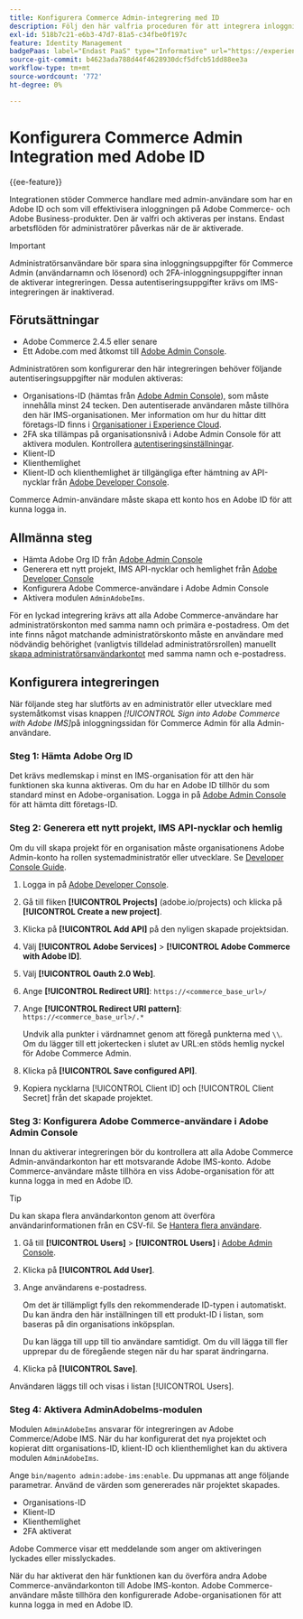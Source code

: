 ```yaml
---
title: Konfigurera Commerce Admin-integrering med ID
description: Följ den här valfria proceduren för att integrera inloggningar för användarkonton i Adobe Commerce Admin med Adobe ID.
exl-id: 518b7c21-e6b3-47d7-81a5-c34fbe0f197c
feature: Identity Management
badgePaas: label="Endast PaaS" type="Informative" url="https://experienceleague.adobe.com/en/docs/commerce/user-guides/product-solutions" tooltip="Gäller endast Adobe Commerce i molnprojekt (Adobe-hanterad PaaS-infrastruktur) och lokala projekt."
source-git-commit: b4623ada788d44f4628930dcf5dfcb51dd88ee3a
workflow-type: tm+mt
source-wordcount: '772'
ht-degree: 0%

---
```


# Konfigurera Commerce Admin Integration med Adobe ID

{{ee-feature}}

Integrationen stöder Commerce handlare med admin-användare som har en Adobe ID och som vill effektivisera inloggningen på Adobe Commerce- och Adobe Business-produkter. Den är valfri och aktiveras per instans. Endast arbetsflöden för administratörer påverkas när de är aktiverade. 

>[!IMPORTANT]
>
>Administratörsanvändare bör spara sina inloggningsuppgifter för Commerce Admin (användarnamn och lösenord) och 2FA-inloggningsuppgifter innan de aktiverar integreringen. Dessa autentiseringsuppgifter krävs om IMS-integreringen är inaktiverad.

## Förutsättningar

* Adobe Commerce 2.4.5 eller senare
* Ett Adobe.com med åtkomst till [Adobe Admin Console](https://adminconsole.adobe.com/).

Administratören som konfigurerar den här integreringen behöver följande autentiseringsuppgifter när modulen aktiveras:

* Organisations-ID (hämtas från [Adobe Admin Console](https://adminconsole.adobe.com/)), som måste innehålla minst 24 tecken. Den autentiserade användaren måste tillhöra den här IMS-organisationen. Mer information om hur du hittar ditt företags-ID finns i [Organisationer i Experience Cloud](https://experienceleague.adobe.com/docs/core-services/interface/administration/organizations.html).
* 2FA ska tillämpas på organisationsnivå i Adobe Admin Console för att aktivera modulen. Kontrollera [autentiseringsinställningar](https://helpx.adobe.com/enterprise/using/authentication-settings.html#two-step-verification).
* Klient-ID
* Klienthemlighet
* Klient-ID och klienthemlighet är tillgängliga efter hämtning av API-nycklar från [Adobe Developer Console](https://developer.adobe.com/developer-console/docs/guides/credentials/).

Commerce Admin-användare måste skapa ett konto hos en Adobe ID för att kunna logga in.

## Allmänna steg

* Hämta Adobe Org ID från [Adobe Admin Console](https://adminconsole.adobe.com/)
* Generera ett nytt projekt, IMS API-nycklar och hemlighet från [Adobe Developer Console](https://developer.adobe.com/)
* Konfigurera Adobe Commerce-användare i Adobe Admin Console
* Aktivera modulen `AdminAdobeIms`.

För en lyckad integrering krävs att alla Adobe Commerce-användare har administratörskonton med samma namn och primära e-postadress. Om det inte finns något matchande administratörskonto måste en användare med nödvändig behörighet (vanligtvis tilldelad administratörsrollen) manuellt [skapa administratörsanvändarkontot](../systems/permissions-users-all.md#create-a-user) med samma namn och e-postadress.

## Konfigurera integreringen

När följande steg har slutförts av en administratör eller utvecklare med systemåtkomst visas knappen _[!UICONTROL Sign into Adobe Commerce with Adobe IMS]_&#x200B;på inloggningssidan för Commerce Admin för alla Admin-användare.

### Steg 1: Hämta Adobe Org ID

Det krävs medlemskap i minst en IMS-organisation för att den här funktionen ska kunna aktiveras. Om du har en Adobe ID tillhör du som standard minst en Adobe-organisation. Logga in på [Adobe Admin Console](https://adminconsole.adobe.com/) för att hämta ditt företags-ID.

### Steg 2: Generera ett nytt projekt, IMS API-nycklar och hemlig

Om du vill skapa projekt för en organisation måste organisationens Adobe Admin-konto ha rollen systemadministratör eller utvecklare. Se [Developer Console Guide](https://developer.adobe.com/developer-console/docs/guides/projects/).

1. Logga in på [Adobe Developer Console](https://developer.adobe.com/).
1. Gå till fliken **[!UICONTROL Projects]** (adobe.io/projects) och klicka på **[!UICONTROL Create a new project]**.
1. Klicka på **[!UICONTROL Add API]** på den nyligen skapade projektsidan.
1. Välj **[!UICONTROL Adobe Services]** > **[!UICONTROL Adobe Commerce with Adobe ID]**.
1. Välj **[!UICONTROL Oauth 2.0 Web]**.
1. Ange **[!UICONTROL Redirect URI]**: `https://<commerce_base_url>/`
1. Ange **[!UICONTROL Redirect URI pattern]**: `https://<commerce_base_url>/.*`

   Undvik alla punkter i värdnamnet genom att föregå punkterna med `\\`. Om du lägger till ett jokertecken i slutet av URL:en stöds hemlig nyckel för Adobe Commerce Admin.

1. Klicka på **[!UICONTROL Save configured API]**.
1. Kopiera nycklarna [!UICONTROL Client ID] och [!UICONTROL Client Secret] från det skapade projektet.

### Steg 3: Konfigurera Adobe Commerce-användare i Adobe Admin Console

Innan du aktiverar integreringen bör du kontrollera att alla Adobe Commerce Admin-användarkonton har ett motsvarande Adobe IMS-konto. Adobe Commerce-användare måste tillhöra en viss Adobe-organisation för att kunna logga in med en Adobe ID.

>[!TIP]
>
>Du kan skapa flera användarkonton genom att överföra användarinformationen från en CSV-fil. Se [Hantera flera användare](https://helpx.adobe.com/enterprise/using/bulk-upload-users.html).

1. Gå till **[!UICONTROL Users]** > **[!UICONTROL Users]** i [Adobe Admin Console](https://helpx.adobe.com/se/enterprise/using/admin-console.html).

1. Klicka på **[!UICONTROL Add User]**.

1. Ange användarens e-postadress.

   Om det är tillämpligt fylls den rekommenderade ID-typen i automatiskt. Du kan ändra den här inställningen till ett produkt-ID i listan, som baseras på din organisations inköpsplan.

   Du kan lägga till upp till tio användare samtidigt. Om du vill lägga till fler upprepar du de föregående stegen när du har sparat ändringarna.

1. Klicka på **[!UICONTROL Save]**.

Användaren läggs till och visas i listan [!UICONTROL Users].

### Steg 4: Aktivera AdminAdobeIms-modulen

Modulen `AdminAdobeIms` ansvarar för integreringen av Adobe Commerce/Adobe IMS. När du har konfigurerat det nya projektet och kopierat ditt organisations-ID, klient-ID och klienthemlighet kan du aktivera modulen `AdminAdobeIms`.

Ange `bin/magento admin:adobe-ims:enable`. Du uppmanas att ange följande parametrar. Använd de värden som genererades när projektet skapades.

* Organisations-ID
* Klient-ID
* Klienthemlighet
* 2FA aktiverat

Adobe Commerce visar ett meddelande som anger om aktiveringen lyckades eller misslyckades.

När du har aktiverat den här funktionen kan du överföra andra Adobe Commerce-användarkonton till Adobe IMS-konton. Adobe Commerce-användare måste tillhöra den konfigurerade Adobe-organisationen för att kunna logga in med en Adobe ID.
